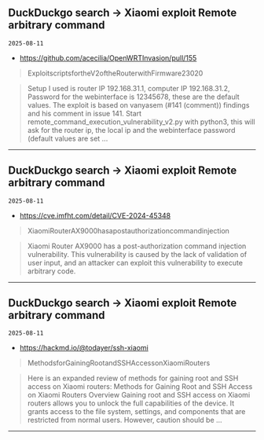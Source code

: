 ## DuckDuckgo search -> Xiaomi exploit Remote arbitrary command
`2025-08-11`

* https://github.com/acecilia/OpenWRTInvasion/pull/155

<blockquote>
 ExploitscriptsfortheV2oftheRouterwithFirmware23020
</blockquote>
<blockquote>
Setup I used is router IP 192.168.31.1, computer IP 192.168.31.2, Password for the webinterface is 12345678, these are the default values. The exploit is based on vanyasem (&#35;141 (comment)) findings and his comment in issue 141. Start remote_command_execution_vulnerability_v2.py with python3, this will ask for the router ip, the local ip and the webinterface password (default values are set ...
</blockquote>

---

## DuckDuckgo search -> Xiaomi exploit Remote arbitrary command
`2025-08-11`

* https://cve.imfht.com/detail/CVE-2024-45348

<blockquote>
 XiaomiRouterAX9000hasapostauthorizationcommandinjection
</blockquote>
<blockquote>
Xiaomi Router AX9000 has a post-authorization command injection vulnerability. This vulnerability is caused by the lack of validation of user input, and an attacker can exploit this vulnerability to execute arbitrary code.
</blockquote>

---

## DuckDuckgo search -> Xiaomi exploit Remote arbitrary command
`2025-08-11`

* https://hackmd.io/@todayer/ssh-xiaomi

<blockquote>
 MethodsforGainingRootandSSHAccessonXiaomiRouters
</blockquote>
<blockquote>
Here is an expanded review of methods for gaining root and SSH access on Xiaomi routers: Methods for Gaining Root and SSH Access on Xiaomi Routers Overview Gaining root and SSH access on Xiaomi routers allows you to unlock the full capabilities of the device. It grants access to the file system, settings, and components that are restricted from normal users. However, caution should be ...
</blockquote>

---

